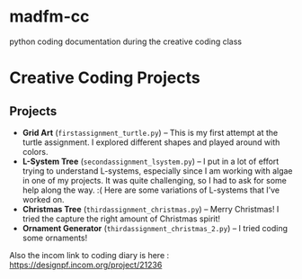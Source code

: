 # madfm-cc
python coding documentation during the creative coding class
 
# Creative Coding Projects    

## Projects  

- **Grid Art** (`firstassignment_turtle.py`) – This is my first attempt at the turtle assignment. I explored different shapes and played around with colors.  
- **L-System Tree** (`secondassignment_lsystem.py`) – I put in a lot of effort trying to understand L-systems, especially since I am working with algae in one of my projects. It was quite challenging, so I had to ask for some help along the way. :( Here are some variations of L-systems that I’ve worked on.  
- **Christmas Tree** (`thirdassignment_christmas.py`) – Merry Christmas!  I tried the capture the right amount of Christmas spirit!
- **Ornament Generator** (`thirdassignment_christmas_2.py`) – I tried coding some ornaments!  

Also the incom link to coding diary is here : https://designpf.incom.org/project/21236 

